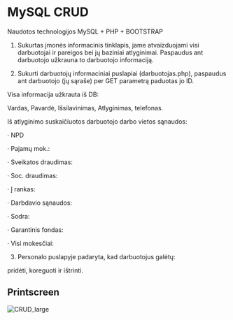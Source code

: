 # MySQL CRUD

Naudotos technologijos MySQL + PHP + BOOTSTRAP

1. Sukurtas įmonės informacinis tinklapis, jame atvaizduojami visi darbuotojai ir pareigos bei jų baziniai atlyginimai. Paspaudus ant darbuotojo užkrauna to darbuotojo informaciją.

2. Sukurti darbuotojų informaciniai puslapiai (darbuotojas.php), paspaudus ant darbuotojo (jų sąraše) per GET parametrą paduotas jo ID.

Visa informacija užkrauta iš DB:

Vardas, Pavardė, Išsilavinimas, Atlyginimas, telefonas.

Iš atlyginimo suskaičiuotos darbuotojo darbo vietos sąnaudos:

·   NPD

·   Pajamų mok.:

·   Sveikatos draudimas:

·   Soc. draudimas:

·   Į rankas:

·   Darbdavio sąnaudos:

·   Sodra:

·   Garantinis fondas:

·   Visi mokesčiai: 


3. Personalo puslapyje padaryta, kad darbuotojus galėtų:

pridėti, koreguoti ir ištrinti.


## Printscreen

![CRUD_large](https://user-images.githubusercontent.com/117721797/216336847-26c1cfc9-3ebe-4205-b390-4a39edebcf75.png)

